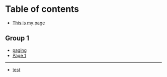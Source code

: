 # Table of contents

* [This is my page](README.md)

## Group 1

* [paging](group-1/paging.md)
* [Page 1](group-1/page-1.md)

***

* [test](test.md)
